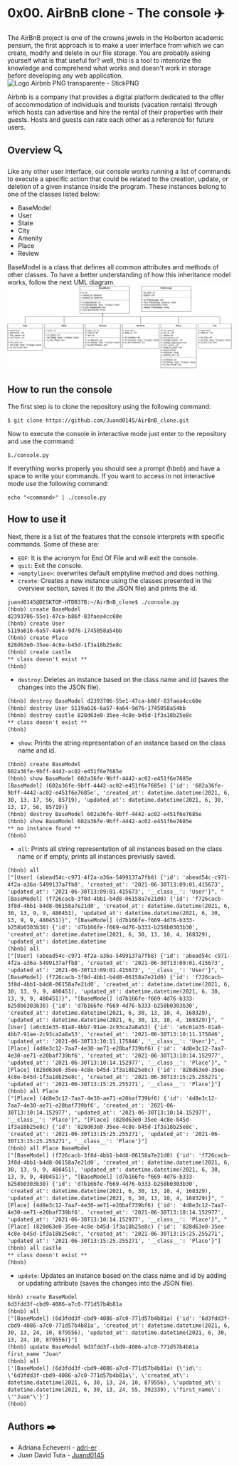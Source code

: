 # 0x00. AirBnB clone - The console ✈️
The AirBnB project is one of the crowns jewels in the Holberton academic pensum, the first approach is to make a user interface from which we can create, modify and delete in our file storage. You are probably asking yourself what is that useful for? well, this is a tool to interiorize the knowledge and comprehend what works and doesn't work in storage before developing any web application.
![Logo Airbnb PNG transparente - StickPNG](http://assets.stickpng.com/images/580b57fcd9996e24bc43c513.png)

Airbnb is a company that provides a digital platform dedicated to the offer of accommodation of individuals and tourists (vacation rentals) through which hosts can advertise and hire the rental of their properties with their guests. Hosts and guests can rate each other as a reference for future users.

## Overview 🔍
Like any other user interface, our console works running a list of commands to execute a specific action that could be related to the creation, update, or deletion of a given instance inside the program. These instances belong to one of the classes listed below:
 - BaseModel
 - User
 - State
 - City
 - Amenity
 - Place 
- Review

BaseModel is a class that defines all common attributes and methods of other classes. To have a better understanding of how this inheritance model works, follow the next UML diagram.
![enter image description here](https://github.com/Juand0145/AirBnB_clone/blob/main/Untitled%20Diagram.png?raw=true)

## How to run the console 
The first step is to clone the repository using the following command:

    $ git clone https://github.com/Juand0145/AirBnB_clone.git
   Now to execute the console in interactive mode just enter to the repository and use the command:  

    $./console.py

   If everything works properly you should see a prompt (hbnb) and have a space to write your commands. If you want to access in not interactive mode use the following command:

    echo "<command>" | ./console.py

## How to use it
Next, there is a list of the features that the console interprets with specific commands. Some of these are:

 - `EOF`: It is the acronym for End Of File and will exit the console.
 - `quit`: Exit the console.
 - `<emptyline>`: overwrites default emptyline method and does nothing.
 - `create`: Creates a new instance using the classes presented in the overview section, saves it (to the JSON file) and prints the id.
```
juand0145@DESKTOP-HTDB37B:~/AirBnB_clone$ ./console.py 
(hbnb) create BaseModel
d2393706-55e1-47ca-b86f-83faea4cc60e
(hbnb) create User
5119a616-6a57-4a64-9d76-1745058a54bb
(hbnb) create Place
828d63e0-35ee-4c8e-b45d-1f3a18b25e8c
(hbnb) create castle
** class doesn't exist **
(hbnb) 
```
 - `destroy`: Deletes an instance based on the class name and id (saves the changes into the JSON file).
 ```
(hbnb) destroy BaseModel d2393706-55e1-47ca-b86f-83faea4cc60e
(hbnb) destroy User 5119a616-6a57-4a64-9d76-1745058a54bb
(hbnb) destroy castle 828d63e0-35ee-4c8e-b45d-1f3a18b25e8c
** class doesn't exist **
(hbnb) 
```
 - `show`: Prints the string representation of an instance based on the class name and id.
  ```
(hbnb) create BaseModel
602a36fe-9bff-4442-ac02-e451f6e7685e
(hbnb) show BaseModel 602a36fe-9bff-4442-ac02-e451f6e7685e
[BaseModel] (602a36fe-9bff-4442-ac02-e451f6e7685e) {'id': '602a36fe-9bff-4442-ac02-e451f6e7685e', 'created_at': datetime.datetime(2021, 6, 30, 13, 17, 56, 85719), 'updated_at': datetime.datetime(2021, 6, 30, 13, 17, 56, 85719)}
(hbnb) destroy BaseModel 602a36fe-9bff-4442-ac02-e451f6e7685e
(hbnb) show BaseModel 602a36fe-9bff-4442-ac02-e451f6e7685e
** no instance found **
(hbnb) 
 
```
 - `all`: Prints all string representation of all instances based on the class name or if empty, prints all instances previusly saved.
 ```
(hbnb) all
["[User] (abead54c-c971-4f2a-a36a-5499137a7fb8) {'id': 'abead54c-c971-4f2a-a36a-5499137a7fb8', 'created_at': '2021-06-30T13:09:01.415673', 'updated_at': '2021-06-30T13:09:01.415673', '__class__': 'User'}", "[BaseModel] (f726cacb-3f8d-4bb1-b4d8-06158a7e21d0) {'id': 'f726cacb-3f8d-4bb1-b4d8-06158a7e21d0', 'created_at': datetime.datetime(2021, 6, 30, 13, 9, 9, 480451), 'updated_at': datetime.datetime(2021, 6, 30, 13, 9, 9, 480451)}", "[BaseModel] (d7b166fe-f669-4d76-b333-b258b0303b30) {'id': 'd7b166fe-f669-4d76-b333-b258b0303b30', 'created_at': datetime.datetime(2021, 6, 30, 13, 10, 4, 168329), 'updated_at': datetime.datetime
(hbnb) all
["[User] (abead54c-c971-4f2a-a36a-5499137a7fb8) {'id': 'abead54c-c971-4f2a-a36a-5499137a7fb8', 'created_at': '2021-06-30T13:09:01.415673', 'updated_at': '2021-06-30T13:09:01.415673', '__class__': 'User'}", "[BaseModel] (f726cacb-3f8d-4bb1-b4d8-06158a7e21d0) {'id': 'f726cacb-3f8d-4bb1-b4d8-06158a7e21d0', 'created_at': datetime.datetime(2021, 6, 30, 13, 9, 9, 480451), 'updated_at': datetime.datetime(2021, 6, 30, 13, 9, 9, 480451)}", "[BaseModel] (d7b166fe-f669-4d76-b333-b258b0303b30) {'id': 'd7b166fe-f669-4d76-b333-b258b0303b30', 'created_at': datetime.datetime(2021, 6, 30, 13, 10, 4, 168329), 'updated_at': datetime.datetime(2021, 6, 30, 13, 10, 4, 168329)}", "[User] (a6c61e35-81a8-4bb7-91ae-2c93ca2a8a53) {'id': 'a6c61e35-81a8-4bb7-91ae-2c93ca2a8a53', 'created_at': '2021-06-30T13:10:11.175846', 'updated_at': '2021-06-30T13:10:11.175846', '__class__': 'User'}", "[Place] (4d8e3c12-7aa7-4e30-ae71-e20baf739bf6) {'id': '4d8e3c12-7aa7-4e30-ae71-e20baf739bf6', 'created_at': '2021-06-30T13:10:14.152977', 'updated_at': '2021-06-30T13:10:14.152977', '__class__': 'Place'}", "[Place] (828d63e0-35ee-4c8e-b45d-1f3a18b25e8c) {'id': '828d63e0-35ee-4c8e-b45d-1f3a18b25e8c', 'created_at': '2021-06-30T13:15:25.255271', 'updated_at': '2021-06-30T13:15:25.255271', '__class__': 'Place'}"]
(hbnb) all Place
["[Place] (4d8e3c12-7aa7-4e30-ae71-e20baf739bf6) {'id': '4d8e3c12-7aa7-4e30-ae71-e20baf739bf6', 'created_at': '2021-06-30T13:10:14.152977', 'updated_at': '2021-06-30T13:10:14.152977', '__class__': 'Place'}", "[Place] (828d63e0-35ee-4c8e-b45d-1f3a18b25e8c) {'id': '828d63e0-35ee-4c8e-b45d-1f3a18b25e8c', 'created_at': '2021-06-30T13:15:25.255271', 'updated_at': '2021-06-30T13:15:25.255271', '__class__': 'Place'}"]
(hbnb) all Place BaseModel
["[BaseModel] (f726cacb-3f8d-4bb1-b4d8-06158a7e21d0) {'id': 'f726cacb-3f8d-4bb1-b4d8-06158a7e21d0', 'created_at': datetime.datetime(2021, 6, 30, 13, 9, 9, 480451), 'updated_at': datetime.datetime(2021, 6, 30, 13, 9, 9, 480451)}", "[BaseModel] (d7b166fe-f669-4d76-b333-b258b0303b30) {'id': 'd7b166fe-f669-4d76-b333-b258b0303b30', 'created_at': datetime.datetime(2021, 6, 30, 13, 10, 4, 168329), 'updated_at': datetime.datetime(2021, 6, 30, 13, 10, 4, 168329)}", "[Place] (4d8e3c12-7aa7-4e30-ae71-e20baf739bf6) {'id': '4d8e3c12-7aa7-4e30-ae71-e20baf739bf6', 'created_at': '2021-06-30T13:10:14.152977', 'updated_at': '2021-06-30T13:10:14.152977', '__class__': 'Place'}", "[Place] (828d63e0-35ee-4c8e-b45d-1f3a18b25e8c) {'id': '828d63e0-35ee-4c8e-b45d-1f3a18b25e8c', 'created_at': '2021-06-30T13:15:25.255271', 'updated_at': '2021-06-30T13:15:25.255271', '__class__': 'Place'}"]
(hbnb) all castle
** class doesn't exist **
(hbnb) 
```
 - `update`: Updates an instance based on the class name and id by adding or updating attribute (saves the changes into the JSON file).
 ```
hbnb) create BaseModel
6d3fdd3f-cbd9-4086-a7c0-771d57b4b81a
(hbnb) all
["[BaseModel] (6d3fdd3f-cbd9-4086-a7c0-771d57b4b81a) {'id': '6d3fdd3f-cbd9-4086-a7c0-771d57b4b81a', 'created_at': datetime.datetime(2021, 6, 30, 13, 24, 10, 879556), 'updated_at': datetime.datetime(2021, 6, 30, 13, 24, 10, 879556)}"]
(hbnb) update BaseModel 6d3fdd3f-cbd9-4086-a7c0-771d57b4b81a first_name "Juan"
(hbnb) all
['[BaseModel] (6d3fdd3f-cbd9-4086-a7c0-771d57b4b81a) {\'id\': \'6d3fdd3f-cbd9-4086-a7c0-771d57b4b81a\', \'created_at\': datetime.datetime(2021, 6, 30, 13, 24, 10, 879556), \'updated_at\': datetime.datetime(2021, 6, 30, 13, 24, 55, 392339), \'first_name\': \'"Juan"\'}']
(hbnb) 
```

## Authors ✒️
- Adriana Echeverri - [adri-er](https://github.com/adri-er)
- Juan David Tuta - [Juand0145](https://github.com/Juand0145)
